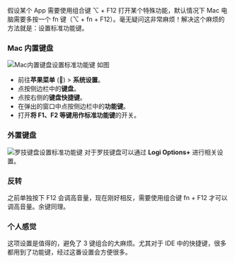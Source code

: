 假设某个 App 需要使用组合键 ⌥ + F12 打开某个特殊功能，默认情况下 Mac 电脑需要多按一个 fn 键（⌥ + fn + F12）。毫无疑问这非常麻烦！解决这个麻烦的方法就是：设置标准功能键。

### Mac 内置键盘

![Mac内置键盘设置标准功能键](https://lib.zhaiduting.work.gd/uPic/Mac%E5%86%85%E7%BD%AE%E9%94%AE%E7%9B%98%E8%AE%BE%E7%BD%AE%E6%A0%87%E5%87%86%E5%8A%9F%E8%83%BD%E9%94%AE.png)
如图

- 前往**苹果菜单** () > **系统设置**。
- 点按侧边栏中的**键盘**。
- 点按右侧的**键盘快捷键**。
- 在弹出的窗口中点按侧边栏中的**功能键**。
- 打开**将 F1、F2 等键用作标准功能键**的开关。

### 外置键盘

![罗技键盘设置标准功能键](https://lib.zhaiduting.work.gd/uPic/%E7%BD%97%E6%8A%80%E9%94%AE%E7%9B%98%E8%AE%BE%E7%BD%AE%E6%A0%87%E5%87%86%E5%8A%9F%E8%83%BD%E9%94%AE.png)
对于罗技键盘可以通过 **Logi Options+** 进行相关设置。

### 反转

之前单独按下 F12 会调高音量，现在刚好相反，需要使用组合键 fn + F12 才可以调高音量。余键同理。

### 个人感觉

这项设置是值得的，避免了 3 键组合的大麻烦。尤其对于 IDE 中的快捷键，很多都用到了功能键，经过这番设置会方便很多。
